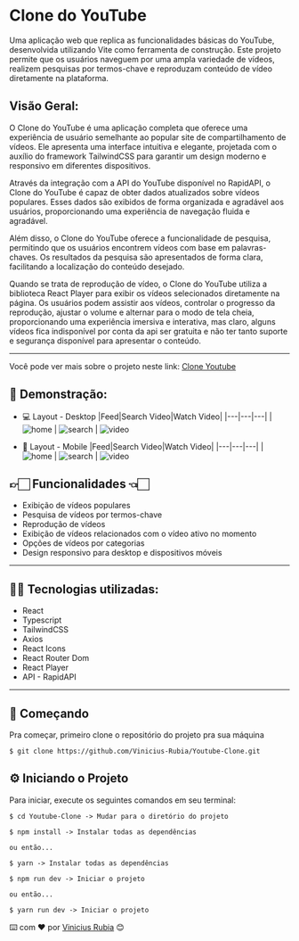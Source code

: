 # Clone do YouTube

Uma aplicação web que replica as funcionalidades básicas do YouTube, desenvolvida utilizando Vite como ferramenta de construção. Este projeto permite que os usuários naveguem por uma ampla variedade de vídeos, realizem pesquisas por termos-chave e reproduzam conteúdo de vídeo diretamente na plataforma.

## Visão Geral:

O Clone do YouTube é uma aplicação completa que oferece uma experiência de usuário semelhante ao popular site de compartilhamento de vídeos. Ele apresenta uma interface intuitiva e elegante, projetada com o auxílio do framework TailwindCSS para garantir um design moderno e responsivo em diferentes dispositivos.

Através da integração com a API do YouTube disponível no RapidAPI, o Clone do YouTube é capaz de obter dados atualizados sobre vídeos populares. Esses dados são exibidos de forma organizada e agradável aos usuários, proporcionando uma experiência de navegação fluida e agradável.

Além disso, o Clone do YouTube oferece a funcionalidade de pesquisa, permitindo que os usuários encontrem vídeos com base em palavras-chaves. Os resultados da pesquisa são apresentados de forma clara, facilitando a localização do conteúdo desejado.

Quando se trata de reprodução de vídeo, o Clone do YouTube utiliza a biblioteca React Player para exibir os vídeos selecionados diretamente na página. Os usuários podem assistir aos vídeos, controlar o progresso da reprodução, ajustar o volume e alternar para o modo de tela cheia, proporcionando uma experiência imersiva e interativa, mas claro, alguns vídeos fica indisponível por conta da api ser gratuita e não ter tanto suporte e segurança disponível para apresentar o conteúdo.
___

Você pode ver mais sobre o projeto neste link: [Clone Youtube](https://clone-youtube-rapdiapi.vercel.app/)

## 👀 Demonstração:

- 💻 Layout - Desktop
  |Feed|Search Video|Watch Video|
  |---|---|---|
  |![home](./src/assets/layouts/feed_desktop.png) | ![search](./src/assets/layouts/result_desktop.png) | ![video](./src/assets/layouts/video_desktop.png)  

- 📱 Layout - Mobile
  |Feed|Search Video|Watch Video|
  |---|---|---|
  |![home](./src/assets/layouts/feed_mobile.png) | ![search](./src/assets/layouts/result_mobile.png) | ![video](./src/assets/layouts/video_mobile.png)

## 👉🏻 Funcionalidades 👈🏻

- Exibição de vídeos populares
- Pesquisa de vídeos por termos-chave
- Reprodução de vídeos
- Exibição de vídeos relacionados com o vídeo ativo no momento
- Opções de vídeos por categorias
- Design responsivo para desktop e dispositivos móveis

---

## 🧑‍💻 Tecnologias utilizadas:
- React
- Typescript
- TailwindCSS
- Axios
- React Icons
- React Router Dom
- React Player
- API - RapidAPI
---


## 🚀 Começando

Pra começar, primeiro clone o repositório do projeto pra sua máquina

```
$ git clone https://github.com/Vinicius-Rubia/Youtube-Clone.git
```

## ⚙️ Iniciando o Projeto

Para iniciar, execute os seguintes comandos em seu terminal:

```
$ cd Youtube-Clone -> Mudar para o diretório do projeto
```

```
$ npm install -> Instalar todas as dependências

ou então...

$ yarn -> Instalar todas as dependências
```

```
$ npm run dev -> Iniciar o projeto

ou então...

$ yarn run dev -> Iniciar o projeto
```

⌨️ com ❤️ por [Vinicius Rubia](https://github.com/Vinicius-Rubia) 😊
